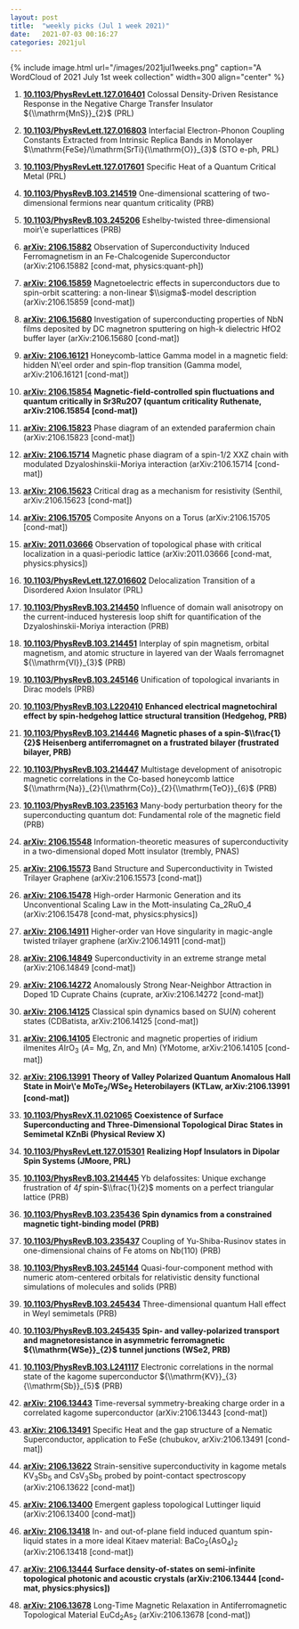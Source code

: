 ```yaml
---
layout: post
title:  "weekly picks (Jul 1 week 2021)"
date:   2021-07-03 00:16:27
categories: 2021jul
---
```


{% include image.html url="/images/2021jul1weeks.png" caption="A WordCloud of 2021 July 1st week collection" width=300 align="center" %}


1. **[10.1103/PhysRevLett.127.016401](https://link.aps.org/doi/10.1103/PhysRevLett.127.016401)** Colossal Density-Driven Resistance Response in the Negative Charge Transfer Insulator ${\\mathrm{MnS}}_{2}$ (PRL)

1. **[10.1103/PhysRevLett.127.016803](https://link.aps.org/doi/10.1103/PhysRevLett.127.016803)** Interfacial Electron-Phonon Coupling Constants Extracted from Intrinsic Replica Bands in Monolayer $\\mathrm{FeSe}/\\mathrm{SrTi}{\\mathrm{O}}_{3}$ (STO e-ph, PRL)

1. **[10.1103/PhysRevLett.127.017601](https://link.aps.org/doi/10.1103/PhysRevLett.127.017601)** Specific Heat of a Quantum Critical Metal (PRL)

1. **[10.1103/PhysRevB.103.214519](https://link.aps.org/doi/10.1103/PhysRevB.103.214519)** One-dimensional scattering of two-dimensional fermions near quantum criticality (PRB)

1. **[10.1103/PhysRevB.103.245206](https://link.aps.org/doi/10.1103/PhysRevB.103.245206)** Eshelby-twisted three-dimensional moir\\'e superlattices (PRB)


1. **[arXiv: 2106.15882](http://arxiv.org/abs/2106.15882)** Observation of Superconductivity Induced Ferromagnetism in an Fe-Chalcogenide Superconductor (arXiv:2106.15882 [cond-mat, physics:quant-ph])

1. **[arXiv: 2106.15859](http://arxiv.org/abs/2106.15859)** Magnetoelectric effects in superconductors due to spin-orbit scattering: a non-linear $\\sigma$-model description (arXiv:2106.15859 [cond-mat])

1. **[arXiv: 2106.15680](http://arxiv.org/abs/2106.15680)** Investigation of superconducting properties of NbN films deposited by DC magnetron sputtering on high-k dielectric HfO2 buffer layer (arXiv:2106.15680 [cond-mat])

1. **[arXiv: 2106.16121](http://arxiv.org/abs/2106.16121)** Honeycomb-lattice Gamma model in a magnetic field: hidden N\\'eel order and spin-flop transition (Gamma model, arXiv:2106.16121 [cond-mat])

1. **[arXiv: 2106.15854](http://arxiv.org/abs/2106.15854)** **Magnetic-field-controlled spin fluctuations and quantum critically in Sr3Ru2O7 (quantum criticality Ruthenate, arXiv:2106.15854 [cond-mat])**

1. **[arXiv: 2106.15823](http://arxiv.org/abs/2106.15823)** Phase diagram of an extended parafermion chain (arXiv:2106.15823 [cond-mat])

1. **[arXiv: 2106.15714](http://arxiv.org/abs/2106.15714)** Magnetic phase diagram of a spin-1/2 XXZ chain with modulated Dzyaloshinskii-Moriya interaction (arXiv:2106.15714 [cond-mat])

1. **[arXiv: 2106.15623](http://arxiv.org/abs/2106.15623)** Critical drag as a mechanism for resistivity (Senthil, arXiv:2106.15623 [cond-mat])

1. **[arXiv: 2106.15705](http://arxiv.org/abs/2106.15705)** Composite Anyons on a Torus (arXiv:2106.15705 [cond-mat])

1. **[arXiv: 2011.03666](http://arxiv.org/abs/2011.03666)** Observation of topological phase with critical localization in a quasi-periodic lattice (arXiv:2011.03666 [cond-mat, physics:physics])


1. **[10.1103/PhysRevLett.127.016602](https://link.aps.org/doi/10.1103/PhysRevLett.127.016602)** Delocalization Transition of a Disordered Axion Insulator (PRL)

1. **[10.1103/PhysRevB.103.214450](https://link.aps.org/doi/10.1103/PhysRevB.103.214450)** Influence of domain wall anisotropy on the current-induced hysteresis loop shift for quantification of the Dzyaloshinskii-Moriya interaction (PRB)

1. **[10.1103/PhysRevB.103.214451](https://link.aps.org/doi/10.1103/PhysRevB.103.214451)** Interplay of spin magnetism, orbital magnetism, and atomic structure in layered van der Waals ferromagnet ${\\mathrm{VI}}_{3}$ (PRB)

1. **[10.1103/PhysRevB.103.245146](https://link.aps.org/doi/10.1103/PhysRevB.103.245146)** Unification of topological invariants in Dirac models (PRB)

1. **[10.1103/PhysRevB.103.L220410](https://link.aps.org/doi/10.1103/PhysRevB.103.L220410)** **Enhanced electrical magnetochiral effect by spin-hedgehog lattice structural transition (Hedgehog, PRB)**

1. **[10.1103/PhysRevB.103.214446](https://link.aps.org/doi/10.1103/PhysRevB.103.214446)** **Magnetic phases of a spin-$\\frac{1}{2}$ Heisenberg antiferromagnet on a frustrated bilayer (frustrated bilayer, PRB)**

1. **[10.1103/PhysRevB.103.214447](https://link.aps.org/doi/10.1103/PhysRevB.103.214447)** Multistage development of anisotropic magnetic correlations in the Co-based honeycomb lattice ${\\mathrm{Na}}_{2}{\\mathrm{Co}}_{2}{\\mathrm{TeO}}_{6}$ (PRB)

1. **[10.1103/PhysRevB.103.235163](https://link.aps.org/doi/10.1103/PhysRevB.103.235163)** Many-body perturbation theory for the superconducting quantum dot: Fundamental role of the magnetic field (PRB)




1. **[arXiv: 2106.15548](http://arxiv.org/abs/2106.15548)** Information-theoretic measures of superconductivity in a two-dimensional doped Mott insulator (trembly, PNAS)

1. **[arXiv: 2106.15573](http://arxiv.org/abs/2106.15573)** Band Structure and Superconductivity in Twisted Trilayer Graphene (arXiv:2106.15573 [cond-mat])

1. **[arXiv: 2106.15478](http://arxiv.org/abs/2106.15478)** High-order Harmonic Generation and its Unconventional Scaling Law in the Mott-insulating Ca_2RuO_4 (arXiv:2106.15478 [cond-mat, physics:physics])

1. **[arXiv: 2106.14911](http://arxiv.org/abs/2106.14911)** Higher-order van Hove singularity in magic-angle twisted trilayer graphene (arXiv:2106.14911 [cond-mat])



1. **[arXiv: 2106.14849](http://arxiv.org/abs/2106.14849)** Superconductivity in an extreme strange metal (arXiv:2106.14849 [cond-mat])

1. **[arXiv: 2106.14272](http://arxiv.org/abs/2106.14272)** Anomalously Strong Near-Neighbor Attraction in Doped 1D Cuprate Chains (cuprate, arXiv:2106.14272 [cond-mat])

1. **[arXiv: 2106.14125](http://arxiv.org/abs/2106.14125)** Classical spin dynamics based on SU($N$) coherent states (CDBatista, arXiv:2106.14125 [cond-mat])

1. **[arXiv: 2106.14105](http://arxiv.org/abs/2106.14105)** Electronic and magnetic properties of iridium ilmenites $A$IrO$_3$ ($A=$ Mg, Zn, and Mn) (YMotome, arXiv:2106.14105 [cond-mat])

1. **[arXiv: 2106.13991](http://arxiv.org/abs/2106.13991)** **Theory of Valley Polarized Quantum Anomalous Hall State in Moir\\'e MoTe$_2$/WSe$_2$ Heterobilayers (KTLaw, arXiv:2106.13991 [cond-mat])**




1. **[10.1103/PhysRevX.11.021065](https://link.aps.org/doi/10.1103/PhysRevX.11.021065)** **Coexistence of Surface Superconducting and Three-Dimensional Topological Dirac States in Semimetal KZnBi (Physical Review X)**

1. **[10.1103/PhysRevLett.127.015301](https://link.aps.org/doi/10.1103/PhysRevLett.127.015301)** **Realizing Hopf Insulators in Dipolar Spin Systems (JMoore, PRL)**

1. **[10.1103/PhysRevB.103.214445](https://link.aps.org/doi/10.1103/PhysRevB.103.214445)** Yb delafossites: Unique exchange frustration of $4f$ spin-$\\frac{1}{2}$ moments on a perfect triangular lattice (PRB)

1. **[10.1103/PhysRevB.103.235436](https://link.aps.org/doi/10.1103/PhysRevB.103.235436)** **Spin dynamics from a constrained magnetic tight-binding model (PRB)**

1. **[10.1103/PhysRevB.103.235437](https://link.aps.org/doi/10.1103/PhysRevB.103.235437)** Coupling of Yu-Shiba-Rusinov states in one-dimensional chains of Fe atoms on Nb(110) (PRB)

1. **[10.1103/PhysRevB.103.245144](https://link.aps.org/doi/10.1103/PhysRevB.103.245144)** Quasi-four-component method with numeric atom-centered orbitals for relativistic density functional simulations of molecules and solids (PRB)

1. **[10.1103/PhysRevB.103.245434](https://link.aps.org/doi/10.1103/PhysRevB.103.245434)** Three-dimensional quantum Hall effect in Weyl semimetals (PRB)

1. **[10.1103/PhysRevB.103.245435](https://link.aps.org/doi/10.1103/PhysRevB.103.245435)** **Spin- and valley-polarized transport and magnetoresistance in asymmetric ferromagnetic ${\\mathrm{WSe}}_{2}$ tunnel junctions (WSe2, PRB)**

1. **[10.1103/PhysRevB.103.L241117](https://link.aps.org/doi/10.1103/PhysRevB.103.L241117)** Electronic correlations in the normal state of the kagome superconductor ${\\mathrm{KV}}_{3}{\\mathrm{Sb}}_{5}$ (PRB)



1. **[arXiv: 2106.13443](http://arxiv.org/abs/2106.13443)** Time-reversal symmetry-breaking charge order in a correlated kagome superconductor (arXiv:2106.13443 [cond-mat])

1. **[arXiv: 2106.13491](http://arxiv.org/abs/2106.13491)** Specific Heat and the gap structure of a Nematic Superconductor, application to FeSe (chubukov, arXiv:2106.13491 [cond-mat])

1. **[arXiv: 2106.13622](http://arxiv.org/abs/2106.13622)** Strain-sensitive superconductivity in kagome metals KV$_3$Sb$_5$ and CsV$_3$Sb$_5$ probed by point-contact spectroscopy (arXiv:2106.13622 [cond-mat])

1. **[arXiv: 2106.13400](http://arxiv.org/abs/2106.13400)** Emergent gapless topological Luttinger liquid (arXiv:2106.13400 [cond-mat])

1. **[arXiv: 2106.13418](http://arxiv.org/abs/2106.13418)** In- and out-of-plane field induced quantum spin-liquid states in a more ideal Kitaev material: BaCo$_2$(AsO$_4$)$_2$ (arXiv:2106.13418 [cond-mat])

1. **[arXiv: 2106.13444](http://arxiv.org/abs/2106.13444)** **Surface density-of-states on semi-infinite topological photonic and acoustic crystals (arXiv:2106.13444 [cond-mat, physics:physics])**

1. **[arXiv: 2106.13678](http://arxiv.org/abs/2106.13678)** Long-Time Magnetic Relaxation in Antiferromagnetic Topological Material EuCd$_2$As$_2$ (arXiv:2106.13678 [cond-mat])

